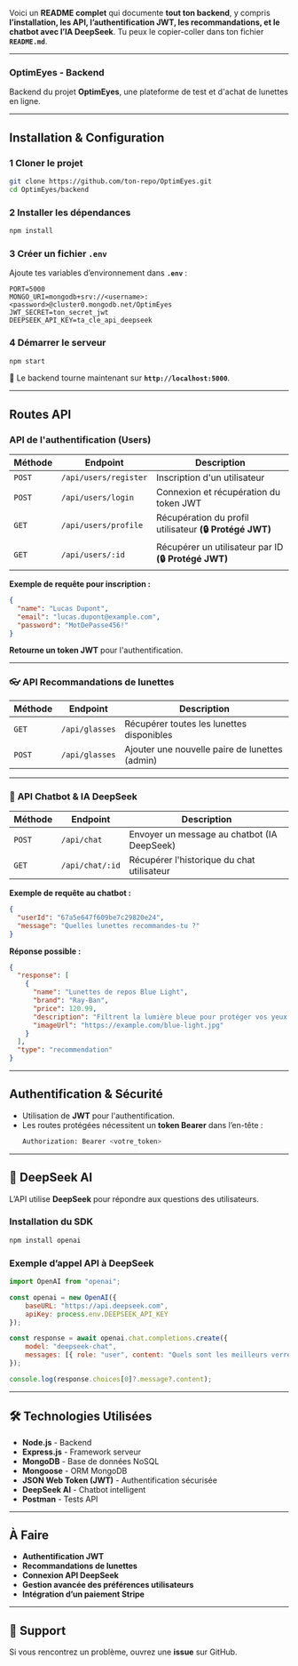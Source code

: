 Voici un **README complet** qui documente **tout ton backend**, y compris **l’installation, les API, l’authentification JWT, les recommandations, et le chatbot avec l’IA DeepSeek**. Tu peux le copier-coller dans ton fichier **`README.md`**.  

---

### **OptimEyes - Backend**
Backend du projet **OptimEyes**, une plateforme de test et d'achat de lunettes en ligne.

---

## **Installation & Configuration**

### 1️ **Cloner le projet**
```sh
git clone https://github.com/ton-repo/OptimEyes.git
cd OptimEyes/backend
```

### 2️ **Installer les dépendances**
```sh
npm install
```

### 3️ **Créer un fichier `.env`**
Ajoute tes variables d’environnement dans **`.env`** :

```
PORT=5000
MONGO_URI=mongodb+srv://<username>:<password>@cluster0.mongodb.net/OptimEyes
JWT_SECRET=ton_secret_jwt
DEEPSEEK_API_KEY=ta_cle_api_deepseek
```

### 4️ **Démarrer le serveur**
```sh
npm start
```
📌 Le backend tourne maintenant sur **`http://localhost:5000`**.

---

##  **Routes API**
###  **API de l'authentification (Users)**
| Méthode | Endpoint                  | Description |
|---------|----------------------------|-------------|
| `POST`  | `/api/users/register`      | Inscription d'un utilisateur |
| `POST`  | `/api/users/login`         | Connexion et récupération du token JWT |
| `GET`   | `/api/users/profile`       | Récupération du profil utilisateur **(🔒 Protégé JWT)** |
| `GET`   | `/api/users/:id`           | Récupérer un utilisateur par ID **(🔒 Protégé JWT)** |

 **Exemple de requête pour inscription :**
```json
{
  "name": "Lucas Dupont",
  "email": "lucas.dupont@example.com",
  "password": "MotDePasse456!"
}
```
 **Retourne un token JWT** pour l'authentification.

---

### 👓 **API Recommandations de lunettes**
| Méthode | Endpoint          | Description |
|---------|------------------|-------------|
| `GET`   | `/api/glasses`   | Récupérer toutes les lunettes disponibles |
| `POST`  | `/api/glasses`   | Ajouter une nouvelle paire de lunettes (admin) |

---

### 🤖 **API Chatbot & IA DeepSeek**
| Méthode | Endpoint        | Description |
|---------|----------------|-------------|
| `POST`  | `/api/chat`     | Envoyer un message au chatbot (IA DeepSeek) |
| `GET`   | `/api/chat/:id` | Récupérer l'historique du chat utilisateur |

 **Exemple de requête au chatbot :**
```json
{
  "userId": "67a5e647f609be7c29820e24",
  "message": "Quelles lunettes recommandes-tu ?"
}
```
 **Réponse possible :**
```json
{
  "response": [
    {
      "name": "Lunettes de repos Blue Light",
      "brand": "Ray-Ban",
      "price": 120.99,
      "description": "Filtrent la lumière bleue pour protéger vos yeux.",
      "imageUrl": "https://example.com/blue-light.jpg"
    }
  ],
  "type": "recommendation"
}
```

---

##  **Authentification & Sécurité**
- Utilisation de **JWT** pour l'authentification.
- Les routes protégées nécessitent un **token Bearer** dans l’en-tête :
  ```sh
  Authorization: Bearer <votre_token>
  ```

---

## 🧠 **DeepSeek AI**
L’API utilise **DeepSeek** pour répondre aux questions des utilisateurs.

###  **Installation du SDK**
```sh
npm install openai
```

###  **Exemple d’appel API à DeepSeek**
```javascript
import OpenAI from "openai";

const openai = new OpenAI({
    baseURL: "https://api.deepseek.com",
    apiKey: process.env.DEEPSEEK_API_KEY
});

const response = await openai.chat.completions.create({
    model: "deepseek-chat",
    messages: [{ role: "user", content: "Quels sont les meilleurs verres anti-lumière bleue ?" }]
});

console.log(response.choices[0]?.message?.content);
```

---

## 🛠 **Technologies Utilisées**
- **Node.js** - Backend
- **Express.js** - Framework serveur
- **MongoDB** - Base de données NoSQL
- **Mongoose** - ORM MongoDB
- **JSON Web Token (JWT)** - Authentification sécurisée
- **DeepSeek AI** - Chatbot intelligent
- **Postman** - Tests API

---

##  **À Faire**
-  **Authentification JWT**
-  **Recommandations de lunettes**
-  **Connexion API DeepSeek**
-  **Gestion avancée des préférences utilisateurs**
-  **Intégration d’un paiement Stripe**

---

## 📩 **Support**
Si vous rencontrez un problème, ouvrez une **issue** sur GitHub.

